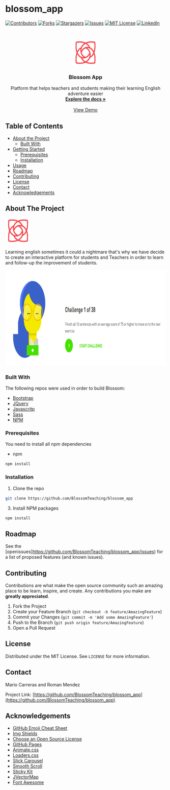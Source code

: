 # blossom_app

[![Contributors][contributors-shield]][contributors-url]
[![Forks][forks-shield]][forks-url]
[![Stargazers][stars-shield]][stars-url]
[![Issues][issues-shield]][issues-url]
[![MIT License][license-shield]][license-url]
[![LinkedIn][linkedin-shield]][linkedin-url]

<!-- PROJECT LOGO -->
<br />
<p align="center">
  <a href="https://github.com/BlossomTeaching/blossom_app">
    <img src="/public/images/blossom-logo.png" alt="Logo" width="80" height="80">
  </a>

  <h3 align="center">Blossom App</h3>

  <p align="center">
    Platform that helps teachers and students making their learning English adventure easier
    <br />
    <a href="https://github.com/BlossomTeaching/blossom_app"><strong>Explore the docs »</strong></a>
    <br />
    <br />
    <a href="https://blossomih.herokuapp.com/">View Demo</a>
    
  </p>
</p>

<!-- TABLE OF CONTENTS -->

## Table of Contents

- [About the Project](#about-the-project)
  - [Built With](#built-with)
- [Getting Started](#getting-started)
  - [Prerequisites](#prerequisites)
  - [Installation](#installation)
- [Usage](#usage)
- [Roadmap](#roadmap)
- [Contributing](#contributing)
- [License](#license)
- [Contact](#contact)
- [Acknowledgements](#acknowledgements)

<!-- ABOUT THE PROJECT -->

## About The Project

 <a href="https://github.com/BlossomTeaching/blossom_app">
    <img src="/public/images/blossom-logo.png" alt="Logo" width="80" height="80">
  </a>

Learning english sometimes it could a nightmare that's why we have decide to create an interactive platform for students and Teachers in order to learn and follow-up the improvement of students.

 <a href="https://github.com/BlossomTeaching/blossom_app">
    <img src="/public/images/blossom-demo.png" alt="Logo" width="800" height="300">
  </a>

### Built With

The following repos were used in order to build Blossom:

- [Bootstrap](https://getbootstrap.com)
- [JQuery](https://jquery.com)
- [Javascritp](https://developer.mozilla.org/es/docs/Web/JavaScript)
- [Sass](https://sass-lang.com/)
- [NPM](https://www.npmjs.com/)

### Prerequisites

You need to install all npm dependencies

- npm

```sh
npm install
```

### Installation

1. Clone the repo

```sh
git clone https://github.com/BlossomTeaching/blossom_app
```

3. Install NPM packages

```sh
npm install
```

<!-- ROADMAP -->

## Roadmap

See the [openissues]https://github.com/BlossomTeaching/blossom_app/issues) for a list of proposed features (and known issues).

<!-- CONTRIBUTING -->

## Contributing

Contributions are what make the open source community such an amazing place to be learn, inspire, and create. Any contributions you make are **greatly appreciated**.

1. Fork the Project
2. Create your Feature Branch (`git checkout -b feature/AmazingFeature`)
3. Commit your Changes (`git commit -m 'Add some AmazingFeature'`)
4. Push to the Branch (`git push origin feature/AmazingFeature`)
5. Open a Pull Request

<!-- LICENSE -->

## License

Distributed under the MIT License. See `LICENSE` for more information.

<!-- CONTACT -->

## Contact

Mario Carreras and Roman Mendez

Project Link: [https://github.com/BlossomTeaching/blossom_app](https://github.com/BlossomTeaching/blossom_app)

<!-- ACKNOWLEDGEMENTS -->

## Acknowledgements

- [GitHub Emoji Cheat Sheet](https://www.webpagefx.com/tools/emoji-cheat-sheet)
- [Img Shields](https://shields.io)
- [Choose an Open Source License](https://choosealicense.com)
- [GitHub Pages](https://pages.github.com)
- [Animate.css](https://daneden.github.io/animate.css)
- [Loaders.css](https://connoratherton.com/loaders)
- [Slick Carousel](https://kenwheeler.github.io/slick)
- [Smooth Scroll](https://github.com/cferdinandi/smooth-scroll)
- [Sticky Kit](http://leafo.net/sticky-kit)
- [JVectorMap](http://jvectormap.com)
- [Font Awesome](https://fontawesome.com)

<!-- MARKDOWN LINKS & IMAGES -->
<!-- https://www.markdownguide.org/basic-syntax/#reference-style-links -->

[contributors-shield]: https://img.shields.io/github/contributors/othneildrew/Best-README-Template.svg?style=flat-square
[contributors-url]: https://github.com/othneildrew/Best-README-Template/graphs/contributors
[forks-shield]: https://img.shields.io/github/forks/othneildrew/Best-README-Template.svg?style=flat-square
[forks-url]: https://github.com/othneildrew/Best-README-Template/network/members
[stars-shield]: https://img.shields.io/github/stars/othneildrew/Best-README-Template.svg?style=flat-square
[stars-url]: https://github.com/othneildrew/Best-README-Template/stargazers
[issues-shield]: https://img.shields.io/github/issues/othneildrew/Best-README-Template.svg?style=flat-square
[issues-url]: https://github.com/othneildrew/Best-README-Template/issues
[license-shield]: https://img.shields.io/github/license/othneildrew/Best-README-Template.svg?style=flat-square
[license-url]: https://github.com/othneildrew/Best-README-Template/blob/master/LICENSE.txt
[linkedin-shield]: https://img.shields.io/badge/-LinkedIn-black.svg?style=flat-square&logo=linkedin&colorB=555
[linkedin-url]: https://linkedin.com/in/othneildrew
[product-screenshot]: images/screenshot.png
